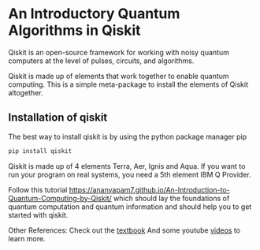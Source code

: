 # An Introductory Quantum Algorithms in Qiskit
Qiskit is an open-source framework for working with noisy quantum computers at the level of pulses, circuits, and algorithms.

Qiskit is made up of elements that work together to enable quantum computing. This is a simple meta-package to install the elements of Qiskit altogether.

## Installation of qiskit
The best way to install qiskit is by using the python package manager pip

```python
pip install qiskit
```

Qiskit is made up of 4 elements Terra, Aer, Ignis and Aqua. If you want to run your program on real systems, you need a 5th element IBM Q Provider.

Follow this tutorial https://ananyapam7.github.io/An-Introduction-to-Quantum-Computing-by-Qiskit/ which should lay the foundations of quantum computation and quantum information and should help you to get started with qiskit. 

Other References:
Check out the [textbook](https://qiskit.org/textbook/preface.html) 
And some youtube [videos](https://www.youtube.com/playlist?list=PLOFEBzvs-Vvp2xg9-POLJhQwtVktlYGbY) to learn more. 
